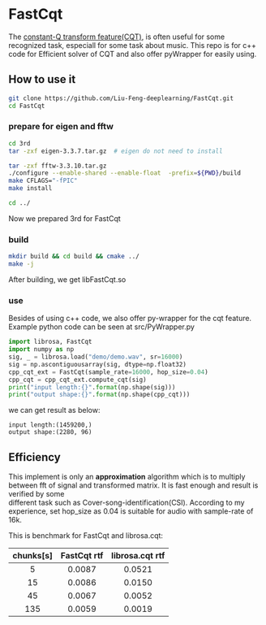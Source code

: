 # FastCqt

The [constant-Q transform feature(CQT)](https://en.wikipedia.org/wiki/Constant-Q_transform), is often useful for some recognized task, 
especiall for some task about music.
This repo is for c++ code for Efficient solver of CQT and also offer pyWrapper for easily using.

## How to use it
```bash
git clone https://github.com/Liu-Feng-deeplearning/FastCqt.git 
cd FastCqt
```
### prepare for eigen and fftw
```bash
cd 3rd
tar -zxf eigen-3.3.7.tar.gz  # eigen do not need to install

tar -zxf fftw-3.3.10.tar.gz
./configure --enable-shared --enable-float  -prefix=${PWD}/build 
make CFLAGS="-fPIC"
make install

cd ../
``` 
Now we prepared 3rd for FastCqt

### build
```bash
mkdir build && cd build && cmake ../
make -j
```
After building, we get libFastCqt.so

### use 

Besides of using c++ code, we also offer py-wrapper for the cqt feature. 
Example python code can be seen at src/PyWrapper.py 

```python
import librosa, FastCqt
import numpy as np
sig, _ = librosa.load("demo/demo.wav", sr=16000)
sig = np.ascontiguousarray(sig, dtype=np.float32)
cpp_cqt_ext = FastCqt(sample_rate=16000, hop_size=0.04)
cpp_cqt = cpp_cqt_ext.compute_cqt(sig)
print("input length:{}".format(np.shape(sig)))
print("output shape:{}".format(np.shape(cpp_cqt)))
```

we can get result as below: 
```text
input length:(1459200,)
output shape:(2280, 96)
```

## Efficiency 

This implement is only an **approximation** algorithm which is to multiply between fft 
of signal and transformed matrix. It is fast enough and result is verified by some  
different task such as Cover-song-identification(CSI). According to my experience, 
set hop_size as 0.04 is suitable for audio with sample-rate of 16k. 

This is benchmark for FastCqt and librosa.cqt:

chunks[s]| FastCqt rtf | librosa.cqt rtf
:---:|:---:|:---:|
5|0.0087|0.0521
15|0.0086|0.0150
45|0.0067|0.0052
135|0.0059|0.0019

